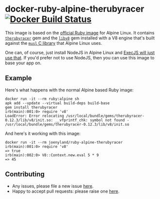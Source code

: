 # docker-ruby-alpine-therubyracer [![Docker Build Status](https://img.shields.io/docker/build/joenyland/ruby-alpine-therubyracer.svg)][docker-hub-image]

This image is based on the [official Ruby image][ruby-image] for Alpine Linux. It contains
[`therubyracer`][therubyracer] gem and the [`libv8`][libv8] gem installed with a V8 engine that's built against the
[`musl` C library][musl] that Alpine Linux uses.

One can, of course, just install NodeJS in Alpine Linux and [ExecJS will just use that][execjs-readme]. If you'd prefer
not to use NodeJS, then you can use this image to base your app on.

## Example

Here's what happens with the normal Alpine based Ruby image: 

```
docker run -it --rm ruby:alpine sh
apk add --update --virtual build-deps build-base
gem install therubyracer
irb(main):001:0> require 'v8'
LoadError: Error relocating /usr/local/bundle/gems/therubyracer-0.12.3/lib/v8/init.so: __vfprintf_chk: symbol not found - /usr/local/bundle/gems/therubyracer-0.12.3/lib/v8/init.so
```

And here's it working with this image:

```
docker run -it --rm joenyland/ruby-alpine-therubyracer
irb(main):001:0> require 'v8'
=> true
irb(main):002:0> V8::Context.new.eval 5 * 9
=> 45
```

## Contributing

* Any issues, please file a new issue [here][issues].
* Happy to accept pull requests: please raise one [here][prs].

[ruby-image]: https://hub.docker.com/_/ruby/
[therubyracer]: https://github.com/cowboyd/therubyracer
[musl]: https://www.musl-libc.org
[issues]: https://github.com/JoeNyland/docker-ruby-alpine-therubyracer/issues
[prs]: https://github.com/JoeNyland/docker-ruby-alpine-therubyracer/pulls
[execjs]: https://github.com/rails/execjs
[execjs-readme]: https://github.com/rails/execjs#readme
[libv8]: https://github.com/cowboyd/libv8
[docker-hub-image]: https://hub.docker.com/r/joenyland/ruby-alpine-therubyracer/

